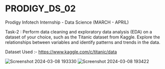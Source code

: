 # PRODIGY_DS_02

Prodigy Infotech Internship - Data Science (MARCH - APRIL)

Task-2 : Perform data cleaning and exploratory data analysis (EDA) on a dataset of your choice, such as the Titanic dataset from Kaggle. Explore the relationships between variables and identify patterns and trends in the data.

Dataset Used :- https://www.kaggle.com/c/titanic/data


![Screenshot 2024-03-08 193330](https://github.com/Iamarpanbanerjee/PRODIGY_DS_02/assets/101622569/876beecc-e0cf-4acd-9de1-46770a997173)
![Screenshot 2024-03-08 193422](https://github.com/Iamarpanbanerjee/PRODIGY_DS_02/assets/101622569/cd708fac-c880-4362-841e-add0d8b7270c)
